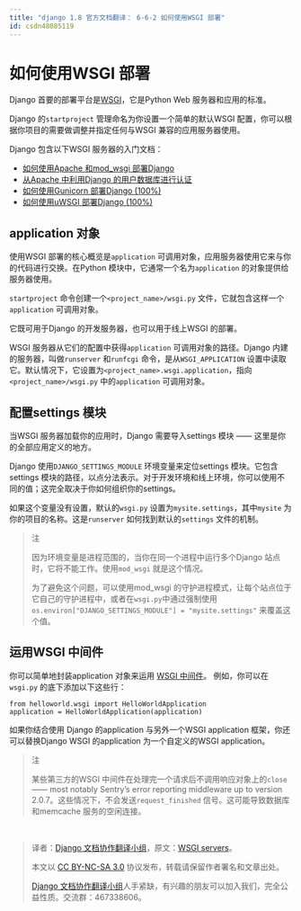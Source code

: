 ```yaml
---
title: "django 1.8 官方文档翻译： 6-6-2 如何使用WSGI 部署"
id: csdn48085119
---
```


# 如何使用WSGI 部署

Django 首要的部署平台是[WSGI](http://www.wsgi.org/)，它是Python Web 服务器和应用的标准。

Django 的`startproject` 管理命名为你设置一个简单的默认WSGI 配置，你可以根据你项目的需要做调整并指定任何与WSGI 兼容的应用服务器使用。

Django 包含以下WSGI 服务器的入门文档：

*   [如何使用Apache 和mod_wsgi 部署Django](http://python.usyiyi.cn/django/howto/deployment/wsgi/modwsgi.html)
*   [从Apache 中利用Django 的用户数据库进行认证](http://python.usyiyi.cn/django/howto/deployment/wsgi/apache-auth.html)
*   [如何使用Gunicorn 部署Django (100%)](http://python.usyiyi.cn/django/howto/deployment/wsgi/gunicorn.html)
*   [如何使用uWSGI 部署Django (100%)](http://python.usyiyi.cn/django/howto/deployment/wsgi/uwsgi.html)

## application 对象

使用WSGI 部署的核心概览是`application` 可调用对象，应用服务器使用它来与你的代码进行交换。在Python 模块中，它通常一个名为`application` 的对象提供给服务器使用。

`startproject` 命令创建一个`<project_name>/wsgi.py` 文件，它就包含这样一个`application` 可调用对象。

它既可用于Django 的开发服务器，也可以用于线上WSGI 的部署。

WSGI 服务器从它们的配置中获得`application` 可调用对象的路径。Django 内建的服务器，叫做`runserver` 和`runfcgi` 命令，是从`WSGI_APPLICATION` 设置中读取它。默认情况下，它设置为`<project_name>.wsgi.application`，指向`<project_name>/wsgi.py` 中的`application` 可调用对象。

## 配置settings 模块

当WSGI 服务器加载你的应用时，Django 需要导入settings 模块 —— 这里是你的全部应用定义的地方。

Django 使用`DJANGO_SETTINGS_MODULE` 环境变量来定位settings 模块。它包含settings 模块的路径，以点分法表示。对于开发环境和线上环境，你可以使用不同的值；这完全取决于你如何组织你的settings。

如果这个变量没有设置，默认的`wsgi.py` 设置为`mysite.settings`，其中`mysite` 为你的项目的名称。这是`runserver` 如何找到默认的`settings` 文件的机制。

> 注
> 
> 因为环境变量是进程范围的，当你在同一个进程中运行多个Django 站点时，它将不能工作。使用`mod_wsgi` 就是这个情况。
> 
> 为了避免这个问题，可以使用mod_wsgi 的守护进程模式，让每个站点位于它自己的守护进程中，或者在`wsgi.py`中通过强制使用`os.environ["DJANGO_SETTINGS_MODULE"] = "mysite.settings"` 来覆盖这个值。

## 运用WSGI 中间件

你可以简单地封装application 对象来运用 [WSGI 中间件](https://www.python.org/dev/peps/pep-3333/#middleware-components-that-play-both-sides)。 例如，你可以在`wsgi.py` 的底下添加以下这些行：

```
from helloworld.wsgi import HelloWorldApplication
application = HelloWorldApplication(application)
```

如果你结合使用 Django 的application 与另外一个WSGI application 框架，你还可以替换Django WSGI 的application 为一个自定义的WSGI application。

> 注
> 
> 某些第三方的WSGI 中间件在处理完一个请求后不调用响应对象上的`close` —— most notably Sentry’s error reporting middleware up to version 2.0.7。这些情况下，不会发送`request_finished` 信号。这可能导致数据库和memcache 服务的空闲连接。

‍

> 译者：[Django 文档协作翻译小组](http://python.usyiyi.cn/django/index.html)，原文：[WSGI servers](https://docs.djangoproject.com/en/1.8/howto/deployment/wsgi/)。
> 
> 本文以 [CC BY-NC-SA 3.0](http://creativecommons.org/licenses/by-nc-sa/3.0/cn/) 协议发布，转载请保留作者署名和文章出处。
> 
> [Django 文档协作翻译小组](http://python.usyiyi.cn/django/index.html)人手紧缺，有兴趣的朋友可以加入我们，完全公益性质。交流群：467338606。